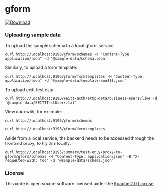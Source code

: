 
# gform

[ ![Download](https://api.bintray.com/packages/hmrc/releases/gform/images/download.svg) ](https://bintray.com/hmrc/releases/gform/_latestVersion)

### Uploading sample data

To upload the sample schema to a local gform service:

    curl http://localhost:9196/gform/schemas -H "Content-Type: application/json" -d '@sample-data/schema.json'

Similarly, to upload a form template:

    curl http://localhost:9196/gform/formtemplates -H "Content-Type: application/json" -d '@sample-data/template-aaa999.json'

To upload eeitt test data: 
    
    curl http://localhost:9190/eeitt-auth/etmp-data/business-users/live -d '@sample-data/EEITTTestUsers.txt'
    
View data with, for example:

    curl http://localhost:9196/gform/schemas

    curl http://localhost:9196/gform/formtemplates
    
Aside from a local service, the backend needs to be accessed through the frontend proxy, to try this locally:

    curl http://localhost:9195/summary/test-only/proxy-to-gform/gform/schemas -H "Content-Type: application/json" -H "X-requested-with: foo" -d '@sample-data/schema.json'

### License

This code is open source software licensed under the [Apache 2.0 License]("http://www.apache.org/licenses/LICENSE-2.0.html").
  
